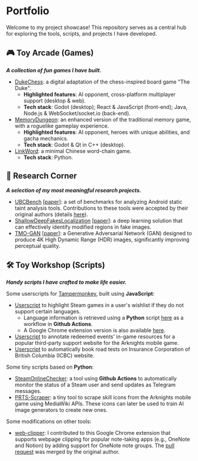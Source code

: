 # Portfolio
Welcome to my project showcase! This repository serves as a central hub for exploring the tools, scripts, and projects I have developed.

## 🎮 Toy Arcade (Games)

***A collection of fun games I have built.***

- [DukeChess](https://github.com/zjbthomas/DukeChess): a digital adaptation of the chess-inspired board game "The Duke".
    - **Highlighted features**: AI opponent, cross-platform multiplayer support (desktop & web).
    - **Tech stack**: Godot (desktop); React & JavaScript (front-end); Java, Node.js & WebSocket/socket.io (back-end).
- [MemoryDungeon](https://github.com/zjbthomas/MemoryDungeon): an enhanced version of the traditional memory game, with a roguelike gameplay experience.
    - **Highlighted features**: AI opponent, heroes with unique abilities, and gacha mechanics.
    - **Tech stack**: Godot & Qt in C++ (desktop).
- [LinkWord](https://github.com/zjbthomas/LinkWord): a minimal Chinese word-chain game.
    - **Tech stack**: Python.

## 🔬 Research Corner

***A selection of my most meaningful research projects.***

- [UBCBench](https://github.com/LinaQiu/UBCBench) [[paper](https://www.computer.org/csdl/journal/ts/2022/10/09529015/1wB2FS12ld6)]: a set of benchmarks for analyzing Android static taint analysis tools. Contributions to these tools were accepted by their original authors (details [here](https://resess.github.io/artifacts/StaticTaint/ubcbench/#fixed-bugs)).
- [ShallowDeepFakesLocalization](https://github.com/zjbthomas/ShallowDeepFakesLocalization) [[paper](https://ieeexplore.ieee.org/document/10074246)]: a deep learning solution that can effectively identify modified regions in fake images.
- [TMO-GAN](https://github.com/zjbthomas/TMO-GAN) [[paper](https://ieeexplore.ieee.org/abstract/document/10074176)]: a Generative Adversarial Network (GAN) designed to produce 4K High Dynamic Range (HDR) images, significantly
improving perceptual quality.

## 🛠️ Toy Workshop (Scripts)

***Handy scripts I have crafted to make life easier.***

Some userscripts for [Tampermonkey](https://www.tampermonkey.net/), built using **JavaScript**:
- [Userscript](https://github.com/zjbthomas/Tampermonkey/tree/main/SteamLanguage) to highlight Steam games in a user's wishlist if they do not support certain languages.
    - Language information is retrieved using a **Python** script [here](https://github.com/zjbthomas/SteamOnlineChecker/blob/main/steam_language.py) as a workflow in **Github Actions**. 
    - A Google Chrome extension version is also available [here](https://github.com/zjbthomas/LanguageInfo).
- [Userscript](https://github.com/zjbthomas/Tampermonkey/blob/main/Arknights/yituliu-store.user.js) to annotate redeemed events' in-game resources for a popular third-party support website for the Arknights mobile game.
- [Userscript](https://github.com/zjbthomas/Tampermonkey/tree/main/ICBC) to automatically book road tests on Insurance Corporation of British Columbia (ICBC) website.

Some tiny scripts based on **Python**:
- [SteamOnlineChecker](https://github.com/zjbthomas/SteamOnlineChecker): a tool using **Github Actions** to automatically monitor the status of a Steam user and send updates as Telegram messages.
- [PRTS-Scraper](https://github.com/zjbthomas/PRTS-Scraper): a tiny tool to scrape skill icons from the Arknights mobile game using MediaWiki APIs. These icons can later be used to train AI image generators to create new ones.

Some modifications on other tools:
- [web-clipper](https://github.com/zjbthomas/web-clipper): I contributed to this Google Chrome extension that supports webpage clipping for popular note-taking apps (e.g., OneNote and Notion) by adding support for OneNote note groups. The [pull request](https://github.com/webclipper/web-clipper/pull/950) was merged by the original author.